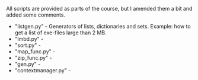 All scripts are provided as parts of the course, but I amended them a bit and added some comments.

- "listgen.py" - Generators of lists, dictionaries and sets. Example: how to get a list of exe-files large than 2 MB.
- "lmbd.py" - 
- "sort.py" - 
- "map_func.py" - 
- "zip_func.py" - 
- "gen.py" - 
- "contextmanager.py" - 